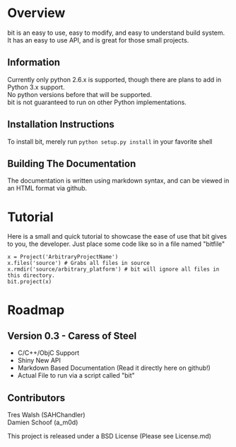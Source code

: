 Overview
========

bit is an easy to use, easy to modify, and easy to understand build system.  
It has an easy to use API, and is great for those small projects.   

Information
-----------

Currently only python 2.6.x is supported, though there are plans to add in Python 3.x support.  
No python versions before that will be supported.  
bit is not guaranteed to run on other Python implementations.  

Installation Instructions
-------------------------

To install bit, merely run `python setup.py install` in your favorite shell

Building The Documentation
--------------------------

The documentation is written using markdown syntax, and can be viewed in an HTML format via github.

Tutorial
========

Here is a small and quick tutorial to showcase the ease of use that bit gives to you, the developer. Just place some code like so in a file named "bitfile"

    x = Project('ArbitraryProjectName')
    x.files('source') # Grabs all files in source
    x.rmdir('source/arbitrary_platform') # bit will ignore all files in this directory.
    bit.project(x)


Roadmap
=======

Version 0.3 - Caress of Steel
-----------------------------

 * C/C++/ObjC Support
 * Shiny New API 
 * Markdown Based Documentation (Read it directly here on github!)
 * Actual File to run via a script called "bit"

Contributors
------------

Tres Walsh      (SAHChandler)  
Damien Schoof   (a_m0d)  

This project is released under a BSD License (Please see License.md)
